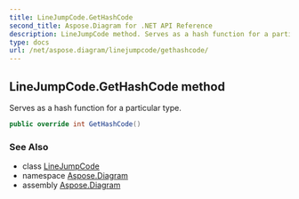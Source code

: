 ```yaml
---
title: LineJumpCode.GetHashCode
second_title: Aspose.Diagram for .NET API Reference
description: LineJumpCode method. Serves as a hash function for a particular type
type: docs
url: /net/aspose.diagram/linejumpcode/gethashcode/
---
```

## LineJumpCode.GetHashCode method

Serves as a hash function for a particular type.

```csharp
public override int GetHashCode()
```

### See Also

* class [LineJumpCode](../)
* namespace [Aspose.Diagram](../../linejumpcode/)
* assembly [Aspose.Diagram](../../../)


